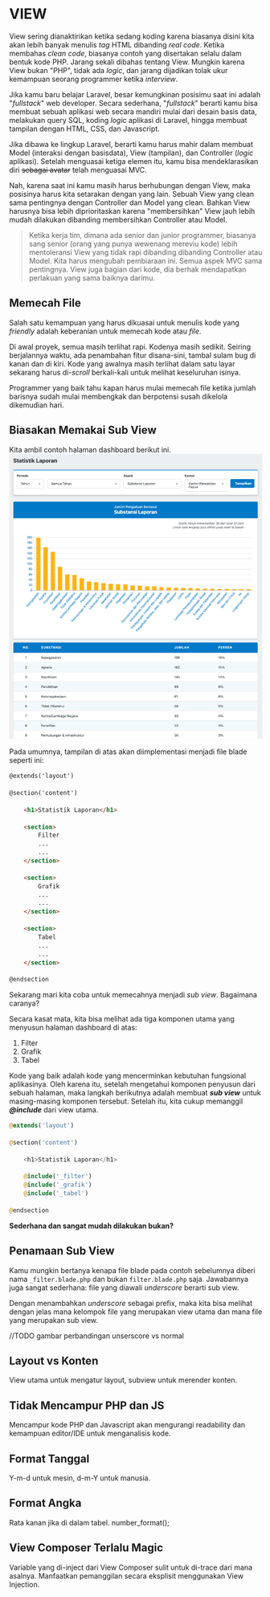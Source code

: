# VIEW
View sering dianaktirikan ketika sedang koding karena biasanya disini kita akan lebih banyak menulis _tag_ HTML dibanding  _real code_. Ketika membahas _clean code_, biasanya contoh yang disertakan selalu dalam bentuk  kode PHP. Jarang sekali dibahas tentang View. Mungkin karena View bukan "PHP", tidak ada _logic_, dan jarang dijadikan tolak ukur kemampuan seorang programmer ketika *interview*.

Jika kamu baru belajar Laravel, besar kemungkinan posisimu saat ini adalah "*fullstack*" web developer. Secara sederhana, "*fullstack*" berarti kamu bisa membuat sebuah aplikasi web secara mandiri mulai dari desain basis data, melakukan query SQL, koding *logic* aplikasi di Laravel, hingga membuat tampilan dengan HTML, CSS, dan Javascript. 

Jika dibawa ke lingkup Laravel, berarti kamu harus mahir dalam membuat Model (interaksi dengan basisdata), View (tampilan), dan Controller (*logic* aplikasi). Setelah menguasai ketiga elemen itu, kamu bisa mendeklarasikan diri <del>sebagai avatar</del> telah menguasai MVC.

Nah, karena saat ini kamu masih harus berhubungan dengan View, maka posisinya harus kita setarakan dengan yang lain. Sebuah View yang clean sama pentingnya dengan Controller dan Model yang clean. Bahkan View harusnya bisa lebih diprioritaskan karena "membersihkan" View jauh lebih mudah dilakukan dibanding membersihkan Controller atau Model.

> Ketika kerja tim, dimana ada senior dan junior programmer, biasanya sang senior (orang yang punya wewenang mereviu kode) lebih mentoleransi View yang tidak rapi dibanding dibanding Controller atau Model. Kita harus mengubah pembiaraan ini. Semua aspek MVC sama pentingnya. View juga bagian dari kode, dia berhak mendapatkan perlakuan yang sama baiknya darimu.

## Memecah File
Salah satu kemampuan yang harus dikuasai untuk menulis kode yang _friendly_ adalah keberanian untuk memecah kode atau _file_. 

Di awal proyek, semua masih terlihat rapi. Kodenya masih sedikit. Seiring berjalannya waktu, ada penambahan fitur disana-sini, tambal sulam bug di kanan dan di kiri. Kode yang awalnya masih terlihat dalam satu layar sekarang harus di-_scroll_ berkali-kali untuk melihat keseluruhan isinya.

Programmer yang baik tahu kapan harus mulai memecah file ketika jumlah barisnya sudah mulai membengkak dan berpotensi susah dikelola dikemudian hari.

## Biasakan Memakai Sub View

Kita ambil contoh halaman dashboard berikut ini.
![](../.pastes/2021-01-31-22-29-04.png)

Pada umumnya, tampilan di atas akan diimplementasi menjadi file blade seperti ini:

```html
@extends('layout')

@section('content')
    
    <h1>Statistik Laporan</h1>
    
    <section>
        Filter
        ...
        ...
    </section>
    
    <section>
        Grafik
        ...
        ...
    </section>
    
    <section>
        Tabel
        ...
        ...
    </section>
    
@endsection
```
Sekarang mari kita coba untuk memecahnya menjadi _sub view_. Bagaimana caranya?

Secara kasat mata, kita bisa melihat ada tiga komponen utama yang menyusun halaman dashboard di atas:
1. Filter
2. Grafik
3. Tabel

Kode yang baik adalah kode yang mencerminkan kebutuhan fungsional aplikasinya. Oleh karena itu, setelah mengetahui komponen penyusun dari sebuah halaman, maka langkah berikutnya adalah membuat _**sub view**_ untuk masing-masing komponen tersebut. Setelah itu, kita cukup memanggil _**@include**_ dari view utama.

```php
@extends('layout')

@section('content')
    
    <h1>Statistik Laporan</h1>
    
    @include('_filter')
    @include('_grafik')
    @include('_tabel')
    
@endsection
```
**Sederhana dan sangat mudah dilakukan bukan?**

## Penamaan Sub View
Kamu mungkin bertanya kenapa file blade pada contoh sebelumnya diberi nama `_filter.blade.php` dan bukan `filter.blade.php` saja. Jawabannya juga sangat sederhana: file yang diawali _underscore_ berarti sub view.

Dengan menambahkan _underscore_ sebagai prefix, maka kita bisa melihat dengan jelas mana kelompok file yang merupakan view utama dan mana file yang merupakan sub view.

//TODO gambar perbandingan unserscore vs normal

## Layout vs Konten
View utama untuk mengatur layout, subview untuk merender konten.

## Tidak Mencampur PHP dan JS
Mencampur kode PHP dan Javascript akan mengurangi readability dan kemampuan editor/IDE untuk menganalisis kode.
## Format Tanggal
Y-m-d untuk mesin, d-m-Y untuk manusia.
## Format Angka
Rata kanan jika di dalam tabel.
number_format();
## View Composer Terlalu Magic
Variable yang di-inject dari View Composer sulit untuk di-trace dari mana asalnya.
Manfaatkan pemanggilan secara eksplisit menggunakan View Injection.